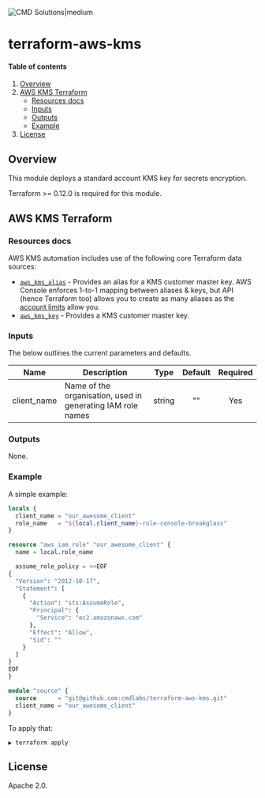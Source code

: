 <!-- vim: set ft=markdown: -->
![CMD Solutions|medium](https://s3-ap-southeast-2.amazonaws.com/cmd-website-images/CMDlogo.jpg)

# terraform-aws-kms

#### Table of contents

1. [Overview](#overview)
2. [AWS KMS Terraform](#aws-kms-terraform)
    * [Resources docs](#resources-docs)
    * [Inputs](#inputs)
    * [Outputs](#outputs)
    * [Example](#example)
3. [License](#license)

## Overview

This module deploys a standard account KMS key for secrets encryption.

Terraform >= 0.12.0 is required for this module.

## AWS KMS Terraform

### Resources docs

AWS KMS automation includes use of the following core Terraform data sources:

- [`aws_kms_alias`](https://www.terraform.io/docs/providers/aws/r/kms_alias.html) - Provides an alias for a KMS customer master key. AWS Console enforces 1-to-1 mapping between aliases & keys, but API (hence Terraform too) allows you to create as many aliases as the [account limits](http://docs.aws.amazon.com/kms/latest/developerguide/limits.html) allow you.
- [`aws_kms_key`](https://www.terraform.io/docs/providers/aws/r/kms_key.html) - Provides a KMS customer master key.

### Inputs

The below outlines the current parameters and defaults.

| Name | Description | Type | Default | Required |
|------|-------------|:----:|:-------:|:--------:|
|client_name|Name of the organisation, used in generating IAM role names|string|""|Yes|

### Outputs

None.

### Example

A simple example:

```tf
locals {
  client_name = "our_awesome_client"
  role_name   = "${local.client_name}-role-console-breakglass"
}

resource "aws_iam_role" "our_awesome_client" {
  name = local.role_name

  assume_role_policy = <<EOF
{
  "Version": "2012-10-17",
  "Statement": [
    {
      "Action": "sts:AssumeRole",
      "Principal": {
        "Service": "ec2.amazonaws.com"
      },
      "Effect": "Allow",
      "Sid": ""
    }
  ]
}
EOF
}

module "source" {
  source      = "git@github.com:cmdlabs/terraform-aws-kms.git"
  client_name = "our_awesome_client"
}
```

To apply that:

```text
▶ terraform apply
```

## License

Apache 2.0.
